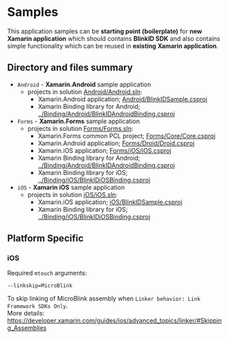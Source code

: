 # Samples

This application samples can be **starting point (boilerplate)** for **new Xamarin application** which should contains **BlinkID SDK** and also contains simple functionality which can be reused in **existing Xamarin application**.

## Directory and files summary

* `Android` - **Xamarin.Android** sample application
    - projects in solution [Android/Android.sln](Android/Android.sln):
        - Xamarin.Android application; [Android/BlinkIDSample.csproj](Android/BlinkIDSample.csproj) 
        - Xamarin Binding library for Android; [../Binding/Android/BlinkIDAndroidBinding.csproj](../Binding/Android/BlinkIDAndroidBinding.csproj)   
* `Forms` - **Xamarin.Forms** sample application 
    - projects in solution [Forms/Forms.sln](Forms/Forms.sln):
        - Xamarin.Forms common PCL project; [Forms/Core/Core.csproj](Forms/Core/Core.csproj) 
        - Xamarin.Android application; [Forms/Droid/Droid.csproj](Forms/Droid/Droid.csproj) 
        - Xamarin.iOS application; [Forms/iOS/iOS.csproj](Forms/iOS/iOS.csproj) 
        - Xamarin Binding library for Android; [../Binding/Android/BlinkIDAndroidBinding.csproj](../Binding/Android/BlinkIDAndroidBinding.csproj)   
        - Xamarin Binding library for iOS; [../Binding/iOS/BlinkIDiOSBinding.csproj](../Binding/iOS/BlinkIDiOSBinding.csproj)   
* `iOS` - **Xamarin iOS** sample application
    - projects in solution [iOS/iOS.sln](iOS/iOS.sln):
        - Xamarin.iOS application; [iOS/BlinkIDSample.csproj](iOS/BlinkIDSample.csproj) 
        - Xamarin Binding library for iOS; [../Binding/iOS/BlinkIDiOSBinding.csproj](../Binding/iOS/BlinkIDiOSBinding.csproj)   


## Platform Specific

### iOS

Required `mtouch` arguments:
```
--linkskip=MicroBlink
```
To skip linking of MicroBlink assembly when `Linker behavior: Link Framework SDKs Only`.  
More details: https://developer.xamarin.com/guides/ios/advanced_topics/linker/#Skipping_Assemblies   

